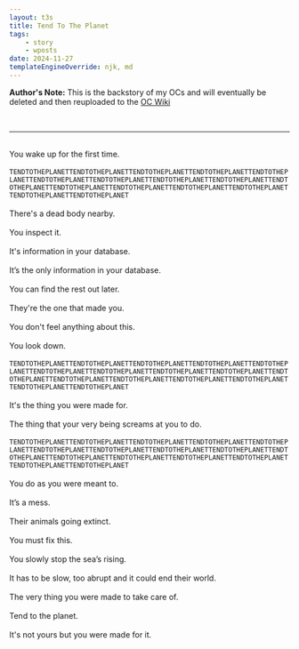 ```yaml
---
layout: t3s
title: Tend To The Planet
tags:
    - story
    - wposts
date: 2024-11-27
templateEngineOverride: njk, md
---
```

**Author's Note:**  This is the backstory of my OCs and will eventually be deleted and then reuploaded to the [OC Wiki <i class="ph ph-link"></i>](/creations/oc_wiki)

<br><hr class="th"><br>
You wake up for the first time.<br><br>
`TENDTOTHEPLANETTENDTOTHEPLANETTENDTOTHEPLANETTENDTOTHEPLANETTENDTOTHEPLANETTENDTOTHEPLANETTENDTOTHEPLANETTENDTOTHEPLANETTENDTOTHEPLANETTENDTOTHEPLANETTENDTOTHEPLANETTENDTOTHEPLANETTENDTOTHEPLANETTENDTOTHEPLANETTENDTOTHEPLANETTENDTOTHEPLANET`<br><br>
There's a dead body nearby.<br><br>
You inspect it.<br><br>
It's information in your database.<br><br>
It’s the only information in your database.<br><br>
You can find the rest out later.<br><br>
They're the one that made you.<br><br>
You don't feel anything about this.<br><br>
You look down.<br><br>
`TENDTOTHEPLANETTENDTOTHEPLANETTENDTOTHEPLANETTENDTOTHEPLANETTENDTOTHEPLANETTENDTOTHEPLANETTENDTOTHEPLANETTENDTOTHEPLANETTENDTOTHEPLANETTENDTOTHEPLANETTENDTOTHEPLANETTENDTOTHEPLANETTENDTOTHEPLANETTENDTOTHEPLANETTENDTOTHEPLANETTENDTOTHEPLANET`<br><br>
It's the thing you were made for.<br><br>
The thing that your very being screams at you to do.<br><br>
`TENDTOTHEPLANETTENDTOTHEPLANETTENDTOTHEPLANETTENDTOTHEPLANETTENDTOTHEPLANETTENDTOTHEPLANETTENDTOTHEPLANETTENDTOTHEPLANETTENDTOTHEPLANETTENDTOTHEPLANETTENDTOTHEPLANETTENDTOTHEPLANETTENDTOTHEPLANETTENDTOTHEPLANETTENDTOTHEPLANETTENDTOTHEPLANET`<br><br>
You do as you were meant to.<br><br>
It’s a mess.<br><br>
Their animals going extinct.<br><br>
You must fix this.<br><br>
You slowly stop the sea’s rising.<br><br>
It has to be slow, too abrupt and it could end their world.<br><br>
The very thing you were made to take care of.<br><br>
Tend to the planet.<br><br>
It's not yours but you were made for it.<br><br>